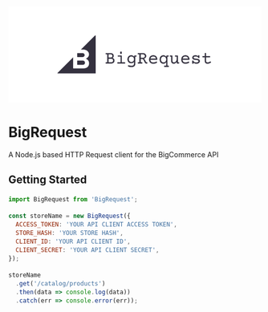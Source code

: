 <p align="center">
<img src="BigRequest.png">
</p>

# BigRequest

A Node.js based HTTP Request client for the BigCommerce API

## Getting Started

```javascript
import BigRequest from 'BigRequest';

const storeName = new BigRequest({
  ACCESS_TOKEN: 'YOUR API CLIENT ACCESS TOKEN',
  STORE_HASH: 'YOUR STORE HASH',
  CLIENT_ID: 'YOUR API CLIENT ID',
  CLIENT_SECRET: 'YOUR API CLIENT SECRET',
});

storeName
  .get('/catalog/products')
  .then(data => console.log(data))
  .catch(err => console.error(err));
```
